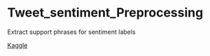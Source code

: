 # Tweet_sentiment_Preprocessing

Extract support phrases for sentiment labels

[Kaggle](https://www.kaggle.com/c/tweet-sentiment-extraction)
